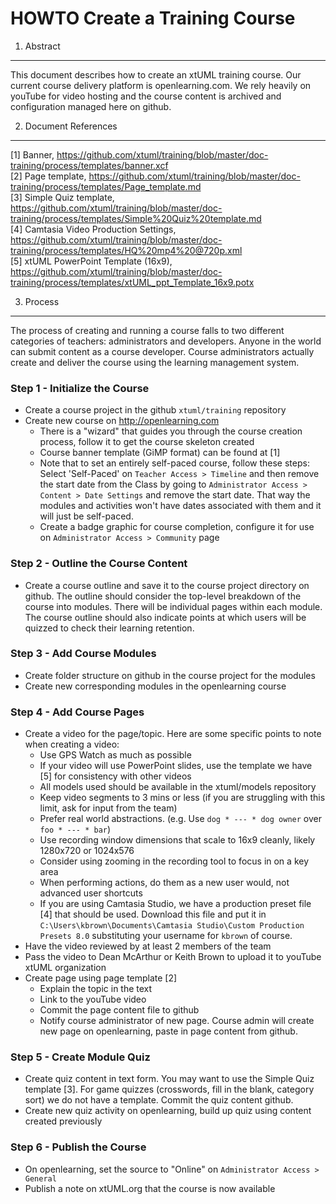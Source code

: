 HOWTO Create a Training Course
============

1. Abstract
-----------
This document describes how to create an xtUML training course.  Our current course delivery 
platform is openlearning.com.  We rely heavily on youTube for video hosting and the course
content is archived and configuration managed here on github.

2. Document References
----------------------
[1] Banner, https://github.com/xtuml/training/blob/master/doc-training/process/templates/banner.xcf  
[2] Page template, https://github.com/xtuml/training/blob/master/doc-training/process/templates/Page_template.md  
[3] Simple Quiz template, https://github.com/xtuml/training/blob/master/doc-training/process/templates/Simple%20Quiz%20template.md  
[4] Camtasia Video Production Settings, https://github.com/xtuml/training/blob/master/doc-training/process/templates/HQ%20mp4%20@720p.xml  
[5] xtUML PowerPoint Template (16x9), https://github.com/xtuml/training/blob/master/doc-training/process/templates/xtUML_ppt_Template_16x9.potx    

3. Process
----------------------
The process of creating and running a course falls to two different categories of teachers: administrators and 
developers.  Anyone in the world can submit content as a course developer.  Course administrators actually create
and deliver the course using the learning management system.  
 
### Step 1 - Initialize the Course
  - Create a course project in the github ```xtuml/training``` repository
  - Create new course on http://openlearning.com
    - There is a "wizard" that guides you through the course creation process, follow it to get the course skeleton created
    - Course banner template (GiMP format) can be found at [1]
    - Note that to set an entirely self-paced course, follow these steps:  Select 'Self-Paced' on ```Teacher Access > Timeline``` 
    and then remove the start date from the Class by going to ```Administrator Access > Content > Date Settings``` and remove 
    the start date. That way the modules and activities won't have dates associated with them and it will just be self-paced. 
    - Create a badge graphic for course completion, configure it for use on ```Administrator Access > Community``` page

### Step 2 - Outline the Course Content
  - Create a course outline and save it to the course project directory on github.  The outline should consider the top-level
  breakdown of the course into modules.  There will be individual pages within each module.  The course outline should also
  indicate points at which users will be quizzed to check their learning retention.

### Step 3 - Add Course Modules
  - Create folder structure on github in the course project for the modules
  - Create new corresponding modules in the openlearning course 
  
### Step 4 - Add Course Pages 
  - Create a video for the page/topic. Here are some specific points to note when creating a video:
    - Use GPS Watch as much as possible
    - If your video will use PowerPoint slides, use the template we have [5] for consistency with other videos
    - All models used should be available in the xtuml/models repository
    - Keep video segments to 3 mins or less (if you are struggling with this limit, ask for input from the team)
    - Prefer real world abstractions.  (e.g. Use ```dog * --- * dog owner``` over ```foo * --- * bar```)
    - Use recording window dimensions that scale to 16x9 cleanly, likely 1280x720 or 1024x576
    - Consider using zooming in the recording tool to focus in on a key area
    - When performing actions, do them as a new user would, not advanced user shortcuts
    - If you are using Camtasia Studio, we have a production preset file [4] that should be used.  Download this file
    and put it in ```C:\Users\kbrown\Documents\Camtasia Studio\Custom Production Presets 8.0``` substituting your username
    for ```kbrown``` of course.
  - Have the video reviewed by at least 2 members of the team
  - Pass the video to Dean McArthur or Keith Brown to upload it to youTube xtUML organization
  - Create page using page template [2]
    - Explain the topic in the text
    - Link to the youTube video
    - Commit the page content file to github
    - Notify course administrator of new page.  Course admin will create new page on openlearning, paste in page content
    from github.
    
### Step 5 - Create Module Quiz
  - Create quiz content in text form.  You may want to use the Simple Quiz template [3].  For game quizzes (crosswords,
  fill in the blank, category sort) we do not have a template.  Commit the quiz content github.
  - Create new quiz activity on openlearning, build up quiz using content created previously

### Step 6 - Publish the Course
  - On openlearning, set the source to "Online" on ```Administrator Access > General```
  - Publish a note on xtUML.org that the course is now available
